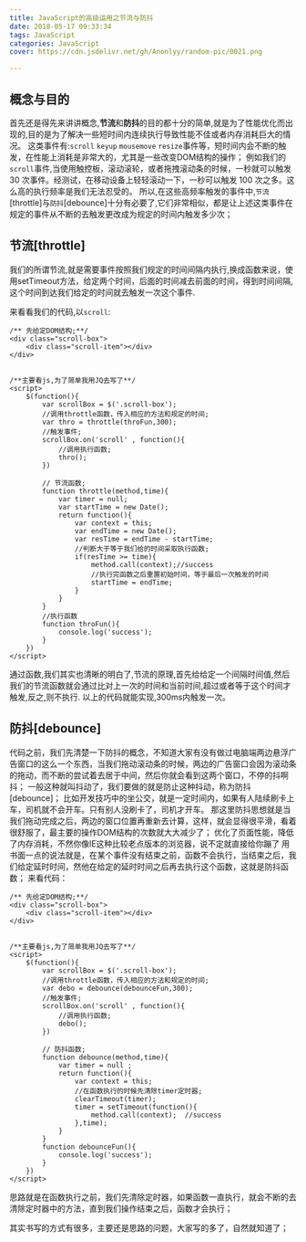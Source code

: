 ```yaml
---
title: JavaScript的高级运用之节流与防抖
date: 2018-05-17 09:33:34
tags: JavaScript
categories: JavaScript
cover: https://cdn.jsdelivr.net/gh/Anonlyy/random-pic/0021.png

---
```




## 概念与目的
首先还是得先来讲讲概念,**节流**和**防抖**的目的都十分的简单,就是为了性能优化而出现的,目的是为了解决一些短时间内连续执行导致性能不佳或者内存消耗巨大的情况。
这类事件有:`scroll` `keyup` `mousemove` `resize`事件等，短时间内会不断的触发，在性能上消耗是非常大的，尤其是一些改变DOM结构的操作；
例如我们的`scroll`事件,当使用触控板，滚动滚轮，或者拖拽滚动条的时候，一秒就可以触发 30 次事件。经测试，在移动设备上轻轻滚动一下，一秒可以触发 100 次之多。这么高的执行频率是我们无法忍受的。
所以,在这些高频率触发的事件中,`节流`[throttle]与`防抖`[debounce]十分有必要了,它们非常相似，都是让上述这类事件在规定的事件从不断的去触发更改成为规定的时间内触发多少次；



## 节流[throttle]

我们的所谓节流,就是需要事件按照我们规定的时间间隔内执行,换成函数来说，使用setTimeout方法，给定两个时间，后面的时间减去前面的时间，得到时间间隔,这个时间到达我们给定的时间就去触发一次这个事件.

来看看我们的代码,以`scroll`:

	/** 先给定DOM结构;**/
	<div class="scroll-box">
	    <div class="scroll-item"></div>
	</div>


	/**主要看js,为了简单我用JQ去写了**/
	<script>
	    $(function(){
	        var scrollBox = $('.scroll-box');
	        //调用throttle函数，传入相应的方法和规定的时间;
	        var thro = throttle(throFun,300);
	        //触发事件;
	        scrollBox.on('scroll' , function(){
	            //调用执行函数;
	            thro();
	        })
	
	        // 节流函数;    
	        function throttle(method,time){
	            var timer = null;
	            var startTime = new Date();
	            return function(){
	                var context = this;
	                var endTime = new Date();
	                var resTime = endTime - startTime;
	                //判断大于等于我们给的时间采取执行函数;
	                if(resTime >= time){
	                    method.call(context);//success
	                    //执行完函数之后重置初始时间，等于最后一次触发的时间
	                    startTime = endTime;
	                }
	            }
	        }
			//执行函数
	        function throFun(){
	            console.log('success');
	        }
	    })
	</script>

通过函数,我们其实也清晰的明白了,节流的原理,首先给给定一个间隔时间值,然后我们的节流函数就会通过比对上一次的时间和当前时间,超过或者等于这个时间才触发,反之,则不执行.
以上的代码就能实现,300ms内触发一次。



## 防抖[debounce]

代码之前，我们先清楚一下防抖的概念，不知道大家有没有做过电脑端两边悬浮广告窗口的这么一个东西，当我们拖动滚动条的时候，两边的广告窗口会因为滚动条的拖动，而不断的尝试着去居于中间，然后你就会看到这两个窗口，不停的抖啊抖；
一般这种就叫抖动了，我们要做的就是防止这种抖动，称为防抖[debounce]；
比如开发技巧中的坐公交，就是一定时间内，如果有人陆续刷卡上车，司机就不会开车。只有别人没刷卡了，司机才开车。
那这里防抖思想就是当我们拖动完成之后，两边的窗口位置再重新去计算，这样，就会显得很平滑，看着很舒服了，最主要的操作DOM结构的次数就大大减少了；
优化了页面性能，降低了内存消耗，不然你像IE这种比较老点版本的浏览器，说不定就直接给你蹦了
用书面一点的说法就是，在某个事件没有结束之前，函数不会执行，当结束之后，我们给定延时时间，然他在给定的延时时间之后再去执行这个函数，这就是防抖函数；
来看代码：

	/** 先给定DOM结构;**/
	<div class="scroll-box">
	    <div class="scroll-item"></div>
	</div>


	/**主要看js,为了简单我用JQ去写了**/
	<script>
	    $(function(){
	        var scrollBox = $('.scroll-box');
	        //调用throttle函数，传入相应的方法和规定的时间;
	        var debo = debounce(debounceFun,300);
	        //触发事件;
	        scrollBox.on('scroll' , function(){
	            //调用执行函数;
	            debo();
	        })
	
	        // 防抖函数;    
	        function debounce(method,time){
			    var timer = null ;
			    return function(){
			        var context = this;
			        //在函数执行的时候先清除timer定时器;
			        clearTimeout(timer);
			        timer = setTimeout(function(){
			            method.call(context);  //success
			        },time);
			    }
			}
	        function debounceFun(){
	            console.log('success');
	        }
	    })
	</script>

思路就是在函数执行之前，我们先清除定时器，如果函数一直执行，就会不断的去清除定时器中的方法，直到我们操作结束之后，函数才会执行；

其实书写的方式有很多，主要还是思路的问题，大家写的多了，自然就知道了；